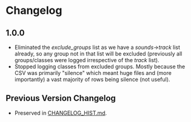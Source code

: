 
# Changelog

## 1.0.0
- Eliminated the *exclude_groups* list as we have a *sounds*->*track* list already,
  so any group not in that list will be excluded (previously all groups/classes were
  logged irrespective of the *track* list).
- Stopped logging classes from excluded groups. Mostly because the CSV was primarily "silence" which
  meant huge files and (more importantly) a vast majority of rows being silence (not useful).

## Previous Version Changelog
- Preserved in [CHANGELOG_HIST.md](https://github.com/cecat/CeC-HA-Addons/blob/dev/addons/yamcam4/CHANGELOG_HIST.md). 
